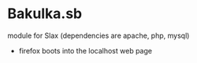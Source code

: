Bakulka.sb
==========

module for Slax (dependencies are apache, php, mysql)
- firefox boots into the localhost web page
